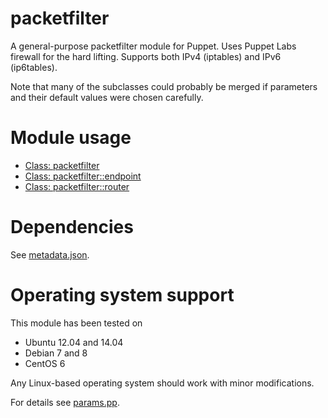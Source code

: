 # packetfilter

A general-purpose packetfilter module for Puppet. Uses Puppet Labs firewall for 
the hard lifting. Supports both IPv4 (iptables) and IPv6 (ip6tables).

Note that many of the subclasses could probably be merged if parameters and 
their default values were chosen carefully.

# Module usage

* [Class: packetfilter](manifests/init.pp)
* [Class: packetfilter::endpoint](manifests/endpoint.pp)
* [Class: packetfilter::router](manifests/router.pp)

# Dependencies

See [metadata.json](metadata.json).

# Operating system support

This module has been tested on

* Ubuntu 12.04 and 14.04
* Debian 7 and 8
* CentOS 6

Any Linux-based operating system should work with minor modifications.

For details see [params.pp](manifests/params.pp).
